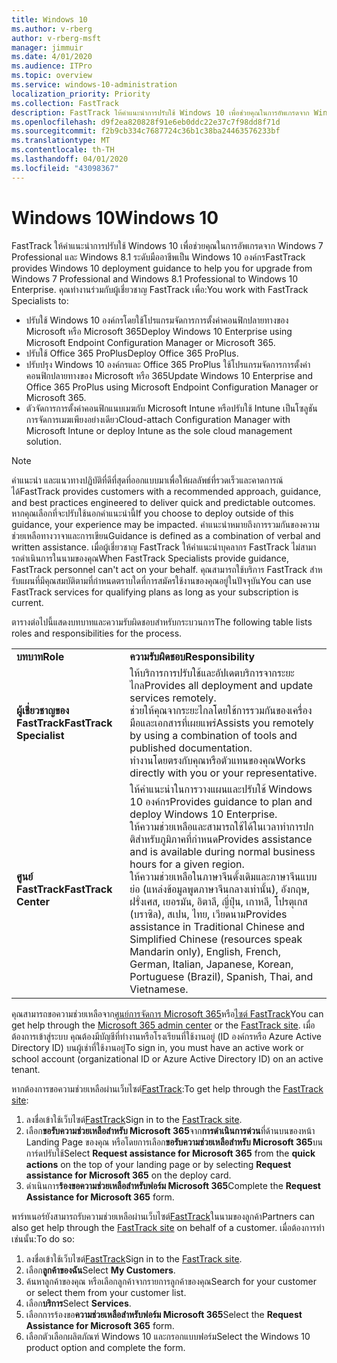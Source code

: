 ```yaml
---
title: Windows 10
ms.author: v-rberg
author: v-rberg-msft
manager: jimmuir
ms.date: 4/01/2020
ms.audience: ITPro
ms.topic: overview
ms.service: windows-10-administration
localization_priority: Priority
ms.collection: FastTrack
description: FastTrack ให้คําแนะนําการปรับใช้ Windows 10 เพื่อช่วยคุณในการอัพเกรดจาก Windows 7 Professional และ Windows 8.1 ระดับมืออาชีพเป็น Windows 10 องค์กร
ms.openlocfilehash: d9f2ea820828f91e6eb0ddc22e37c7f98dd8f71d
ms.sourcegitcommit: f2b9cb334c7687724c36b1c38ba24463576233bf
ms.translationtype: MT
ms.contentlocale: th-TH
ms.lasthandoff: 04/01/2020
ms.locfileid: "43098367"
---
```

# <a name="windows-10"></a><span data-ttu-id="98ffb-103">Windows 10</span><span class="sxs-lookup"><span data-stu-id="98ffb-103">Windows 10</span></span>

<span data-ttu-id="98ffb-104">FastTrack ให้คําแนะนําการปรับใช้ Windows 10 เพื่อช่วยคุณในการอัพเกรดจาก Windows 7 Professional และ Windows 8.1 ระดับมืออาชีพเป็น Windows 10 องค์กร</span><span class="sxs-lookup"><span data-stu-id="98ffb-104">FastTrack provides Windows 10 deployment guidance to help you for upgrade from Windows 7 Professional and Windows 8.1 Professional to Windows 10 Enterprise.</span></span> <span data-ttu-id="98ffb-105">คุณทํางานร่วมกับผู้เชี่ยวชาญ FastTrack เพื่อ:</span><span class="sxs-lookup"><span data-stu-id="98ffb-105">You work with FastTrack Specialists to:</span></span>

- <span data-ttu-id="98ffb-106">ปรับใช้ Windows 10 องค์กรโดยใช้โปรแกรมจัดการการตั้งค่าคอนฟิกปลายทางของ Microsoft หรือ Microsoft 365</span><span class="sxs-lookup"><span data-stu-id="98ffb-106">Deploy Windows 10 Enterprise using Microsoft Endpoint Configuration Manager or Microsoft 365.</span></span>
- <span data-ttu-id="98ffb-107">ปรับใช้ Office 365 ProPlus</span><span class="sxs-lookup"><span data-stu-id="98ffb-107">Deploy Office 365 ProPlus.</span></span> 
- <span data-ttu-id="98ffb-108">ปรับปรุง Windows 10 องค์กรและ Office 365 ProPlus ใช้โปรแกรมจัดการการตั้งค่าคอนฟิกปลายทางของ Microsoft หรือ 365</span><span class="sxs-lookup"><span data-stu-id="98ffb-108">Update Windows 10 Enterprise and Office 365 ProPlus using Microsoft Endpoint Configuration Manager or Microsoft 365.</span></span>
- <span data-ttu-id="98ffb-109">ตัวจัดการการตั้งค่าคอนฟิกแนบเมฆกับ Microsoft Intune หรือปรับใช้ Intune เป็นโซลูชันการจัดการเมฆเพียงอย่างเดียว</span><span class="sxs-lookup"><span data-stu-id="98ffb-109">Cloud-attach Configuration Manager with Microsoft Intune or deploy Intune as the sole cloud management solution.</span></span>
  
> [!NOTE]
> <span data-ttu-id="98ffb-110">คําแนะนํา และแนวทางปฏิบัติที่ดีที่สุดที่ออกแบบมาเพื่อให้ผลลัพธ์ที่รวดเร็วและคาดการณ์ได้</span><span class="sxs-lookup"><span data-stu-id="98ffb-110">FastTrack provides customers with a recommended approach, guidance, and best practices engineered to deliver quick and predictable outcomes.</span></span> <span data-ttu-id="98ffb-111">หากคุณเลือกที่จะปรับใช้นอกคําแนะนํานี้</span><span class="sxs-lookup"><span data-stu-id="98ffb-111">If you choose to deploy outside of this guidance, your experience may be impacted.</span></span> <span data-ttu-id="98ffb-112">คําแนะนําหมายถึงการรวมกันของความช่วยเหลือทางวาจาและการเขียน</span><span class="sxs-lookup"><span data-stu-id="98ffb-112">Guidance is defined as a combination of verbal and written assistance.</span></span> <span data-ttu-id="98ffb-113">เมื่อผู้เชี่ยวชาญ FastTrack ให้คําแนะนําบุคลากร FastTrack ไม่สามารถดําเนินการในนามของคุณ</span><span class="sxs-lookup"><span data-stu-id="98ffb-113">When FastTrack Specialists provide guidance, FastTrack personnel can't act on your behalf.</span></span> <span data-ttu-id="98ffb-114">คุณสามารถใช้บริการ FastTrack สําหรับแผนที่มีคุณสมบัติตามที่กําหนดตราบใดที่การสมัครใช้งานของคุณอยู่ในปัจจุบัน</span><span class="sxs-lookup"><span data-stu-id="98ffb-114">You can use FastTrack services for qualifying plans as long as your subscription is current.</span></span>  
    
<span data-ttu-id="98ffb-115">ตารางต่อไปนี้แสดงบทบาทและความรับผิดชอบสําหรับกระบวนการ</span><span class="sxs-lookup"><span data-stu-id="98ffb-115">The following table lists roles and responsibilities for the process.</span></span>

|||
|:-----|:-----|
|<span data-ttu-id="98ffb-116">**บทบาท**</span><span class="sxs-lookup"><span data-stu-id="98ffb-116">**Role**</span></span> <br/> |<span data-ttu-id="98ffb-117">**ความรับผิดชอบ**</span><span class="sxs-lookup"><span data-stu-id="98ffb-117">**Responsibility**</span></span> <br/> |
|<span data-ttu-id="98ffb-118">**ผู้เชี่ยวชาญของ FastTrack**</span><span class="sxs-lookup"><span data-stu-id="98ffb-118">**FastTrack Specialist**</span></span> <br/> |<span data-ttu-id="98ffb-119">ให้บริการการปรับใช้และอัปเดตบริการจากระยะไกล</span><span class="sxs-lookup"><span data-stu-id="98ffb-119">Provides all deployment and update services remotely.</span></span>  <br/> <span data-ttu-id="98ffb-120">ช่วยให้คุณจากระยะไกลโดยใช้การรวมกันของเครื่องมือและเอกสารที่เผยแพร่</span><span class="sxs-lookup"><span data-stu-id="98ffb-120">Assists you remotely by using a combination of tools and published documentation.</span></span> <br/> <span data-ttu-id="98ffb-121">ทํางานโดยตรงกับคุณหรือตัวแทนของคุณ</span><span class="sxs-lookup"><span data-stu-id="98ffb-121">Works directly with you or your representative.</span></span>|
|<span data-ttu-id="98ffb-122">**ศูนย์ FastTrack**</span><span class="sxs-lookup"><span data-stu-id="98ffb-122">**FastTrack Center**</span></span>  <br/> |<span data-ttu-id="98ffb-123">ให้คําแนะนําในการวางแผนและปรับใช้ Windows 10 องค์กร</span><span class="sxs-lookup"><span data-stu-id="98ffb-123">Provides guidance to plan and deploy Windows 10 Enterprise.</span></span>   <br/> <span data-ttu-id="98ffb-124">ให้ความช่วยเหลือและสามารถใช้ได้ในเวลาทําการปกติสําหรับภูมิภาคที่กําหนด</span><span class="sxs-lookup"><span data-stu-id="98ffb-124">Provides assistance and is available during normal business hours for a given region.</span></span> <br/> <span data-ttu-id="98ffb-125">ให้ความช่วยเหลือในภาษาจีนดั้งเดิมและภาษาจีนแบบย่อ (แหล่งข้อมูลพูดภาษาจีนกลางเท่านั้น), อังกฤษ, ฝรั่งเศส, เยอรมัน, อิตาลี, ญี่ปุ่น, เกาหลี, โปรตุเกส (บราซิล), สเปน, ไทย, เวียดนาม</span><span class="sxs-lookup"><span data-stu-id="98ffb-125">Provides assistance in Traditional Chinese and Simplified Chinese (resources speak Mandarin only), English, French, German, Italian, Japanese, Korean, Portuguese (Brazil), Spanish, Thai, and Vietnamese.</span></span>|
 
<span data-ttu-id="98ffb-126">คุณสามารถขอความช่วยเหลือจาก[ศูนย์การจัดการ Microsoft 365](https://go.microsoft.com/fwlink/?linkid=2032704)หรือ[ไซต์ FastTrack](https://go.microsoft.com/fwlink/?linkid=780698)</span><span class="sxs-lookup"><span data-stu-id="98ffb-126">You can get help through the [Microsoft 365 admin center](https://go.microsoft.com/fwlink/?linkid=2032704) or the [FastTrack site](https://go.microsoft.com/fwlink/?linkid=780698).</span></span> <span data-ttu-id="98ffb-127">เมื่อต้องการเข้าสู่ระบบ คุณต้องมีบัญชีที่ทํางานหรือโรงเรียนที่ใช้งานอยู่ (ID องค์กรหรือ Azure Active Directory ID) บนผู้เช่าที่ใช้งานอยู่</span><span class="sxs-lookup"><span data-stu-id="98ffb-127">To sign in, you must have an active work or school account (organizational ID or Azure Active Directory ID) on an active tenant.</span></span> 

<span data-ttu-id="98ffb-128">หากต้องการขอความช่วยเหลือผ่านเว็บไซต์[FastTrack](https://go.microsoft.com/fwlink/?linkid=780698):</span><span class="sxs-lookup"><span data-stu-id="98ffb-128">To get help through the [FastTrack site](https://go.microsoft.com/fwlink/?linkid=780698):</span></span> 
1.    <span data-ttu-id="98ffb-129">ลงชื่อเข้าใช้เว็บไซต์[FastTrack](https://go.microsoft.com/fwlink/?linkid=780698)</span><span class="sxs-lookup"><span data-stu-id="98ffb-129">Sign in to the [FastTrack site](https://go.microsoft.com/fwlink/?linkid=780698).</span></span> 
2.    <span data-ttu-id="98ffb-130">เลือก**ขอรับความช่วยเหลือสําหรับ Microsoft 365**จาก**การดําเนินการด่วน**ที่ด้านบนของหน้า Landing Page ของคุณ หรือโดยการเลือก**ขอรับความช่วยเหลือสําหรับ Microsoft 365**บนการ์ดปรับใช้</span><span class="sxs-lookup"><span data-stu-id="98ffb-130">Select **Request assistance for Microsoft 365** from the **quick actions** on the top of your landing page or by selecting **Request assistance for Microsoft 365** on the deploy card.</span></span>
3.    <span data-ttu-id="98ffb-131">ดําเนินการ**ร้องขอความช่วยเหลือสําหรับฟอร์ม Microsoft 365**</span><span class="sxs-lookup"><span data-stu-id="98ffb-131">Complete the **Request Assistance for Microsoft 365** form.</span></span>
  
<span data-ttu-id="98ffb-132">พาร์ทเนอร์ยังสามารถรับความช่วยเหลือผ่านเว็บไซต์[FastTrack](https://go.microsoft.com/fwlink/?linkid=780698)ในนามของลูกค้า</span><span class="sxs-lookup"><span data-stu-id="98ffb-132">Partners can also get help through the [FastTrack site](https://go.microsoft.com/fwlink/?linkid=780698) on behalf of a customer.</span></span> <span data-ttu-id="98ffb-133">เมื่อต้องการทําเช่นนั้น:</span><span class="sxs-lookup"><span data-stu-id="98ffb-133">To do so:</span></span>
1.    <span data-ttu-id="98ffb-134">ลงชื่อเข้าใช้เว็บไซต์[FastTrack](https://go.microsoft.com/fwlink/?linkid=780698)</span><span class="sxs-lookup"><span data-stu-id="98ffb-134">Sign in to the [FastTrack site](https://go.microsoft.com/fwlink/?linkid=780698).</span></span> 
2.    <span data-ttu-id="98ffb-135">เลือก**ลูกค้าของฉัน**</span><span class="sxs-lookup"><span data-stu-id="98ffb-135">Select **My Customers**.</span></span>
3.    <span data-ttu-id="98ffb-136">ค้นหาลูกค้าของคุณ หรือเลือกลูกค้าจากรายการลูกค้าของคุณ</span><span class="sxs-lookup"><span data-stu-id="98ffb-136">Search for your customer or select them from your customer list.</span></span>
4.    <span data-ttu-id="98ffb-137">เลือก**บริการ**</span><span class="sxs-lookup"><span data-stu-id="98ffb-137">Select **Services**.</span></span>
5.    <span data-ttu-id="98ffb-138">เลือกการร้องขอ**ความช่วยเหลือสําหรับฟอร์ม Microsoft 365**</span><span class="sxs-lookup"><span data-stu-id="98ffb-138">Select the **Request Assistance for Microsoft 365** form.</span></span>
6.    <span data-ttu-id="98ffb-139">เลือกตัวเลือกผลิตภัณฑ์ Windows 10 และกรอกแบบฟอร์ม</span><span class="sxs-lookup"><span data-stu-id="98ffb-139">Select the Windows 10 product option and complete the form.</span></span>
 
